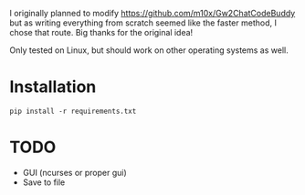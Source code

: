 I originally planned to modify https://github.com/m10x/Gw2ChatCodeBuddy but as writing everything from scratch seemed like the faster method, I chose that route.
Big thanks for the original idea!

Only tested on Linux, but should work on other operating systems as well.

# Installation
`pip install -r requirements.txt`

# TODO
 * GUI (ncurses or proper gui)
 * Save to file
